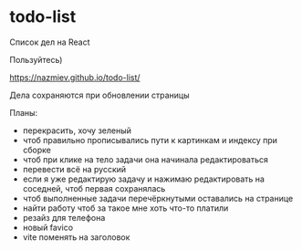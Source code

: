 # todo-list
Список дел на React

Пользуйтесь)

https://nazmiev.github.io/todo-list/

Дела сохраняются при обновлении страницы

Планы:
<ul>
  <li>перекрасить, хочу зеленый</li>
  <li>чтоб правильно прописывались пути к картинкам и индексу при сборке</li>
  <li>чтоб при клике на тело задачи она начинала редактироваться</li>
  <li>перевести всё на русский</li>
  <li>если я уже редактирую задачу и нажимаю редактировать на соседней, чтоб первая сохранялась</li>
  <li>чтоб выполненные задачи перечёркнутыми оставались на странице</li>
  <li>найти работу чтоб за такое мне хоть что-то платили</li>
  <li>резайз для телефона</li>
  <li>новый favico</li>
  <li>vite поменять на заголовок</li>
  </ul>

